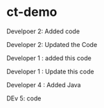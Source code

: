 # ct-demo

Develpoer 2: Added code



Developer 2: Updated the Code


Developer 1 : added this code

Developer 1 : Update this code

Developer 4 : Added Java

DEv 5: code
